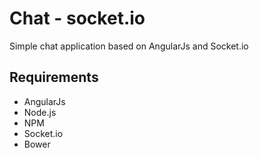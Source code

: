 # Chat - socket.io
Simple chat application based on AngularJs and Socket.io

## Requirements
- AngularJs
- Node.js
- NPM
- Socket.io
- Bower